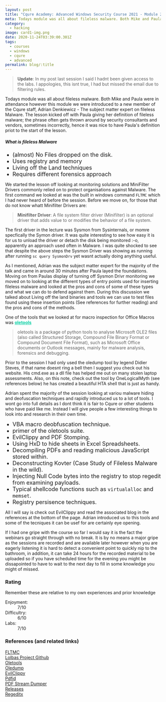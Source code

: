 ```yaml
---
layout: post
title: "Cqure Academy: Advanced Windows Security Course 2021 - Module 2"
meta: Todays module was all about fileless malware. Both Mike and Paula were in attendance and this module were were introduced to a new member of the Cqure staff member Adrian Denkiewicz.
category:
  - hacking
image: card1-img.png
date: 2020-11-24T03:39:00.301Z
tags:
  - courses
  - windows
  - cqure
  - advanced
permalink: blog/:title
---
```

<style>
  .hover-link:hover {
    
  }

  .hover-link {
    font-weight: bold;
    cursor: pointer;
    color: #05cfa3;
  }

  ul > li {
    font-size: 18px;
  }
</style>

> **Update**: In my post last session I said I hadnt been given access to the labs. I appologies, this isnt true, I had but missed the email due to filtering rules.

Todays module was all about fileless malware. Both Mike and Paula were in attendance however this module we were introduced to a new member of the Cqure staff, Adrian Denkiewicz - The subject matter expert on fileless Malware. The lesson kicked off with Paula giving her definition of fileless malware; the phrase often gets thrown around by security consultants and vendors, sometimes incorrectly, hence it was nice to have Paula's definition priot to the start of the lesson. 

##### What is fileless Malware

* (almost) No Files dropped on the disk.
* Uses registry and memory
* Living off the Land techniques
* Requires different forensics approach

We started the lesson off looking at monitoring solutions and MiniFilter Drivers commonly relied on to protect organisations against Malware. The first command we looked at was the built in windows command <code>FLTMC</code> which I had never heard of before the session.  Before we move on, for those that do not know whatt Minifilter Drivers are:

> **Minifilter Driver**: A file system filter driver (Minifilter) is an optional driver that adds value to or modifies the behavior of a file system.

The first driver in the lecture was Sysmon from Sysinternals, or momre specfically the Symon driver. It was quite interesting to see how easy it is for us to unload the driver or detach the disk being monitored :-o, apparently an approach used often in Malware. I was quite shocked to see that despite the above steps the Sysmon Driver was showing as running after running <code>sc query SysmonDrv</code> yet wasnt actually doing anything useful. 

As I mentioned, Adrian was the subject matter expert for the majority of the talk and came in around 30 minutes after Paula layed the foundations. Moving on from Paulas display of turning off Sysmon Drivr monitoring we moved on to looking at the different types of entry points used for inserting fileless malware and looked at the pros and cons of some of these types and what we can do to defend against them. During this discussion we talked about Living off the land binaries and tools we can use to test files found using these insertion points (See references for further reading) and the pros and cons of the methods.

One of the tools that we looked at for macro inspection for Office Macros was <a class="hover-link" target="_blank" href="https://github.com/decalage2/oletools ">oletools</a>

> oletools is a package of python tools to analyse Microsoft OLE2 files (also called Structured Storage, Compound File Binary Format or Compound Document File Format), such as Microsoft Office documents or Outlook messages, mainly for malware analysis, forensics and debugging.

Prior to the session I had only used the oledump tool by legend Didier Steves, if that name doesnt ring a bell then I suggest you check out his website. His cmd.exe as a dll file has helped me out on many stolen laptop assessments. Also, on this note, check out the tool by OneLogicalMyth (see references below) he has created a beautiful HTA shell that is just as handy.

Adrian spent the majority of the session looking at variou malware hiding and deofuscation techniques and rapidly introduced us to a lot of tools. I wont go into full details as I dont think it is fair to Cqure or other students who have paid like me. Instead I will give people a few interesting things to look into and research in their own time.

* VBA macro deobfuscation technique.
* primer of the oletools suite.
* EvilClippy and PDF Stomping.
* Using HxD to hide sheets in Excel Spreadsheets.
* Decompiling PDFs and reading malicious JavaScript stored within.
* Deconstructing Kovter (Case Study of Fileless Malware in the wild).
* Injecting Null Code bytes into the registry to stop regedit from examining payloads.
* Typical shellcode functions such as <code>virtualalloc</code> and <code>memset</code>.
* Registry persisence techniques.

All I will say is check out EvilClippy and read the associated blog in the references at the bottom of the page. Adrian introduced us to this tools and some of the tecniques it can be usef for are certainly eye opening. 

If I had one gripe with the course so far I would say it is the fact the webinars go straight through with no break. It is by no means a major gripe as the sessions are recorded and are available later however when you are eagerly listening it is hard to detect a convenient point to quickly nip to the bathroom, in addition, it can take 24 hours for the recorded material to be uploaded so if you have scheduled time for the evening you might be dissapointed to have to wait to the next day to fill in some knowledge you might of missed. 

### Rating

Remember these are relative to my own experiences and prior knowledge

<dl>
<dt>Enjoyment:</dt>
<dd>7/10</dd>
<dt>Difficultry:</dt>
<dd>6/10</dd>
<dt>Labs:</dt>
<dd>7/10</dd>
</dl>

### References (and related links)

<div class="reference-container">
    <a href="https://ss64.com/nt/fltmc.html">FLTMC</a><br>
    <a href="https://lolbas-project.github.io/">Lolbas Project Github</a><br>
    <a href="http://www.decalage.info/python/oletools">Oletools</a><br>
    <a href="https://blog.didierstevens.com/programs/oledump-py/">Oledump</a><br>
    <a href="https://github.com/outflanknl/EvilClippy">EvilClippy</a><br>
    <a href="https://www.decalage.info/python/pdfid">Pdfid</a><br>
    <a href="https://github.com/dzzie/pdfstreamdumper">PDF Stream Dumper</a><br>
    <a href="https://github.com/vinaypamnani/wmie2/releases">Releases</a><br>
    <a href="https://www.dcsoft.com/products/regeditx/">Regeditx</a><br>
</div>